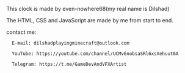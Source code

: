 This clock is made by even-nowhere68(my real name is Dilshad)

The HTML, CSS and JavaScript are made by me from start to end.

contact me:
      
      E-mail: dilshadplayingminecraft@outlook.com
      
      YouTube: https://youtube.com/channel/UCMv6nobsaSRl6xsXehuut6A
      
      Telegram: https://t.me/GameDevAndVFXArtist
